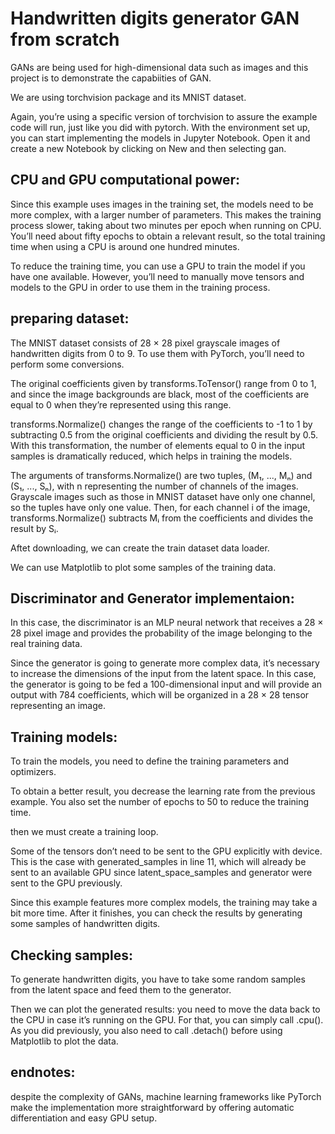 # Handwritten digits generator GAN from scratch

GANs are being used for high-dimensional data such as images and this project is to demonstrate the capabiities of GAN.

We are using torchvision package and its MNIST dataset. 

Again, you’re using a specific version of torchvision to assure the example code will run, just like you did with pytorch. With the environment set up, you can start implementing the models in Jupyter Notebook. Open it and create a new Notebook by clicking on New and then selecting gan.

## CPU and GPU computational power: 

Since this example uses images in the training set, the models need to be more complex, with a larger number of parameters. This makes the training process slower, taking about two minutes per epoch when running on CPU. You’ll need about fifty epochs to obtain a relevant result, so the total training time when using a CPU is around one hundred minutes.

To reduce the training time, you can use a GPU to train the model if you have one available. However, you’ll need to manually move tensors and models to the GPU in order to use them in the training process.

## preparing dataset: 

The MNIST dataset consists of 28 × 28 pixel grayscale images of handwritten digits from 0 to 9. To use them with PyTorch, you’ll need to perform some conversions.

The original coefficients given by transforms.ToTensor() range from 0 to 1, and since the image backgrounds are black, most of the coefficients are equal to 0 when they’re represented using this range.

transforms.Normalize() changes the range of the coefficients to -1 to 1 by subtracting 0.5 from the original coefficients and dividing the result by 0.5. With this transformation, the number of elements equal to 0 in the input samples is dramatically reduced, which helps in training the models.

The arguments of transforms.Normalize() are two tuples, (M₁, ..., Mₙ) and (S₁, ..., Sₙ), with n representing the number of channels of the images. Grayscale images such as those in MNIST dataset have only one channel, so the tuples have only one value. Then, for each channel i of the image, transforms.Normalize() subtracts Mᵢ from the coefficients and divides the result by Sᵢ.

Aftet downloading, we can create the train dataset data loader.

We can use Matplotlib to plot some samples of the training data.

## Discriminator and Generator implementaion:

In this case, the discriminator is an MLP neural network that receives a 28 × 28 pixel image and provides the probability of the image belonging to the real training data.

Since the generator is going to generate more complex data, it’s necessary to increase the dimensions of the input from the latent space. In this case, the generator is going to be fed a 100-dimensional input and will provide an output with 784 coefficients, which will be organized in a 28 × 28 tensor representing an image.

## Training models: 

To train the models, you need to define the training parameters and optimizers.

To obtain a better result, you decrease the learning rate from the previous example. You also set the number of epochs to 50 to reduce the training time.

then we must create a training loop. 

Some of the tensors don’t need to be sent to the GPU explicitly with device. This is the case with generated_samples in line 11, which will already be sent to an available GPU since latent_space_samples and generator were sent to the GPU previously.

Since this example features more complex models, the training may take a bit more time. After it finishes, you can check the results by generating some samples of handwritten digits.

## Checking samples:

To generate handwritten digits, you have to take some random samples from the latent space and feed them to the generator.

Then we can plot the generated results:
 you need to move the data back to the CPU in case it’s running on the GPU. For that, you can simply call .cpu(). As you did previously, you also need to call .detach() before using Matplotlib to plot the data.


## endnotes:

despite the complexity of GANs, machine learning frameworks like PyTorch make the implementation more straightforward by offering automatic differentiation and easy GPU setup.

